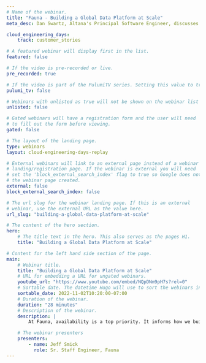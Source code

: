 ```yaml
---
# Name of the webinar.
title: "Fauna - Building a Global Data Platform at Scale"
meta_desc: Dan Swartz, Altana's Principal Software Engineer, discusses how Pulumi's Automation API can be integrated into a self-service application.

cloud_engineering_days:
    track: customer_stories

# A featured webinar will display first in the list.
featured: false

# If the video is pre-recorded or live.
pre_recorded: true

# If the video is part of the PulumiTV series. Setting this value to true will list the video in the "PulumiTV" section.
pulumi_tv: false

# Webinars with unlisted as true will not be shown on the webinar list
unlisted: false

# Gated webinars will have a registration form and the user will need
# to fill out the form before viewing.
gated: false

# The layout of the landing page.
type: webinars
layout: cloud-engineering-days-replay

# External webinars will link to an external page instead of a webinar
# landing/registration page. If the webinar is external you will need
# set the 'block_external_search_index' flag to true so Google does not index
# the webinar page created.
external: false
block_external_search_index: false

# The url slug for the webinar landing page. If this is an external
# webinar, use the external URL as the value here.
url_slug: "building-a-global-data-platform-at-scale"

# The content of the hero section.
hero:
    # The title text in the hero. This also serves as the pages H1.
    title: "Building a Global Data Platform at Scale"

# Content for the left hand side section of the page.
main:
    # Webinar title.
    title: "Building a Global Data Platform at Scale"
    # URL for embedding a URL for ungated webinars.
    youtube_url: "https://www.youtube.com/embed/NQpDNm9pH7s?rel=0"
    # Sortable date. The datetime Hugo will use to sort the webinars in date order.
    sortable_date: 2022-11-02T10:20:00-07:00
    # Duration of the webinar.
    duration: "28 minutes"
    # Description of the webinar.
    description: |
        At Fauna, availability is a top priority. It informs how we build everything, including our infrastructure. I'll discuss how we balance complexity and safety in our infrastructure as code to build, maintain, and scale FaunaDB. They use AWS and Python but soon will use the multi-cloud ability.

    # The webinar presenters
    presenters:
        - name: Jeff Smick
          role: Sr. Staff Engineer, Fauna
---
```

